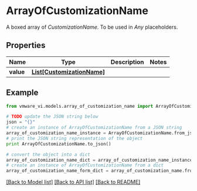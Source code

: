 # ArrayOfCustomizationName

A boxed array of *CustomizationName*. To be used in *Any* placeholders. 

## Properties
Name | Type | Description | Notes
------------ | ------------- | ------------- | -------------
**value** | [**List[CustomizationName]**](CustomizationName.md) |  | 

## Example

```python
from vmware_vi.models.array_of_customization_name import ArrayOfCustomizationName

# TODO update the JSON string below
json = "{}"
# create an instance of ArrayOfCustomizationName from a JSON string
array_of_customization_name_instance = ArrayOfCustomizationName.from_json(json)
# print the JSON string representation of the object
print ArrayOfCustomizationName.to_json()

# convert the object into a dict
array_of_customization_name_dict = array_of_customization_name_instance.to_dict()
# create an instance of ArrayOfCustomizationName from a dict
array_of_customization_name_form_dict = array_of_customization_name.from_dict(array_of_customization_name_dict)
```
[[Back to Model list]](../README.md#documentation-for-models) [[Back to API list]](../README.md#documentation-for-api-endpoints) [[Back to README]](../README.md)


